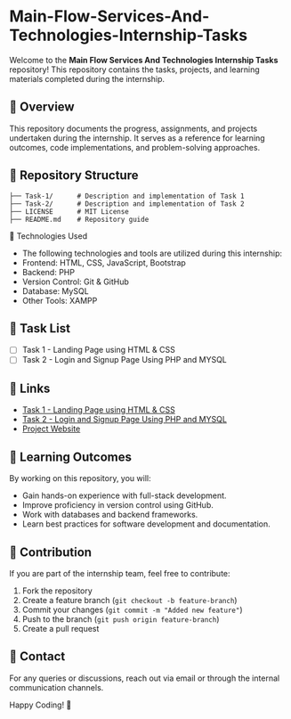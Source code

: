 # Main-Flow-Services-And-Technologies-Internship-Tasks

Welcome to the **Main Flow Services And Technologies Internship Tasks** repository! This repository contains the tasks, projects, and learning materials completed during the internship.

## 📌 Overview
This repository documents the progress, assignments, and projects undertaken during the internship. It serves as a reference for learning outcomes, code implementations, and problem-solving approaches.

## 📁 Repository Structure
```
├── Task-1/      # Description and implementation of Task 1
├── Task-2/      # Description and implementation of Task 2
├── LICENSE      # MIT License
├── README.md    # Repository guide
```

🚀 Technologies Used
- The following technologies and tools are utilized during this internship:
- Frontend: HTML, CSS, JavaScript, Bootstrap
- Backend: PHP
- Version Control: Git & GitHub
- Database: MySQL
- Other Tools: XAMPP

## 📝 Task List
- [ ] Task 1 - Landing Page using HTML & CSS
- [ ] Task 2 - Login and Signup Page Using PHP and MYSQL

## 🔗 Links
- [Task 1 - Landing Page using HTML & CSS](https://bloomfiesta.netlify.app/)  
- [Task 2 - Login and Signup Page Using PHP and MYSQL]()
- [Project Website](#)

## 📖 Learning Outcomes
By working on this repository, you will:
- Gain hands-on experience with full-stack development.
- Improve proficiency in version control using GitHub.
- Work with databases and backend frameworks.
- Learn best practices for software development and documentation.

## 🤝 Contribution
If you are part of the internship team, feel free to contribute:
1. Fork the repository
2. Create a feature branch (`git checkout -b feature-branch`)
3. Commit your changes (`git commit -m "Added new feature"`)
4. Push to the branch (`git push origin feature-branch`)
5. Create a pull request

## 📧 Contact
For any queries or discussions, reach out via email or through the internal communication channels.

Happy Coding! 🚀
